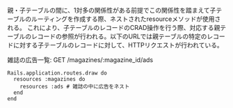 

親・子テーブルの間に、1対多の関係性がある前提でこの関係性を踏まえて子テーブルのルーティングを作成する際、ネストされたresourceメソッドが使用される。
これにより、子テーブルのレコードのCRAD操作を行う際、対応する親テーブルのレコードの参照が行われる。以下のURLでは親テーブルの特定のレコードに対する子テーブルのレコードに対して、HTTPリクエストが行われている。

雑誌の広告一覧: GET /magazines/:magazine_id/ads

```
Rails.application.routes.draw do
  resources :magazines do
    resources :ads # 雑誌の中に広告をネスト
  end
end
```
